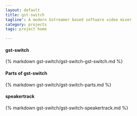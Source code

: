 ```yaml
---
layout: default
title: gst-switch
tagline': A modern Gstreamer based software video mixer
category: projects
tags: project home

---
```


<div class="col-md-12">
  <div class="panel panel-default">
    <div class="panel-heading">
      <h4>gst-switch</h4>
    </div>
    <div class="panel-body">
      {% markdown gst-switch/gst-switch-gst-switch.md %}
    </div>
  </div>
</div>

<div class="col-md-12">
  <div class="panel panel-default">
    <div class="panel-heading">
      <h4>Parts of gst-switch</h4>
    </div>
    <div class="panel-body">
      {% markdown gst-switch/gst-switch-parts.md %}
    </div>
  </div>
</div>

<div class="col-md-12">
  <div class="panel panel-default">
    <div class="panel-heading">
      <h4>speakertrack</h4>
    </div>
    <div class="panel-body">
      {% markdown gst-switch/gst-switch-speakertrack.md %}
    </div>
  </div>
</div>
